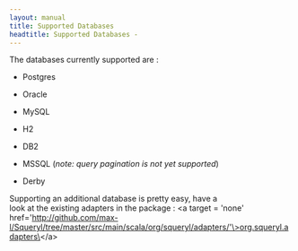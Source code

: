 ```yaml
---
layout: manual
title: Supported Databases
headtitle: Supported Databases - 
---
```


The databases currently supported are :

-   Postgres

<!-- -->

-   Oracle

<!-- -->

-   MySQL

<!-- -->

-   H2

<!-- -->

-   DB2

<!-- -->

-   MSSQL (*note: query pagination is not yet supported*)

<!-- -->

-   Derby

Supporting an additional database is pretty easy, have a  
look at the existing adapters in the package :
\<a target = 'none' href='http://github.com/max-l/Squeryl/tree/master/src/main/scala/org/squeryl/adapters/'\>org.squeryl.adapters\</a\>
